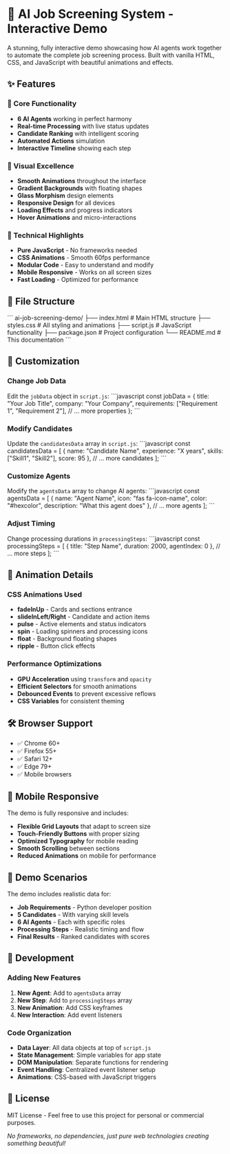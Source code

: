 # 🤖 AI Job Screening System - Interactive Demo

A stunning, fully interactive demo showcasing how AI agents work together to automate the complete job screening process. Built with vanilla HTML, CSS, and JavaScript with beautiful animations and effects.

## ✨ Features

### 🎯 Core Functionality
- **6 AI Agents** working in perfect harmony
- **Real-time Processing** with live status updates
- **Candidate Ranking** with intelligent scoring
- **Automated Actions** simulation
- **Interactive Timeline** showing each step

### 🎨 Visual Excellence
- **Smooth Animations** throughout the interface
- **Gradient Backgrounds** with floating shapes
- **Glass Morphism** design elements
- **Responsive Design** for all devices
- **Loading Effects** and progress indicators
- **Hover Animations** and micro-interactions

### 🚀 Technical Highlights
- **Pure JavaScript** - No frameworks needed
- **CSS Animations** - Smooth 60fps performance
- **Modular Code** - Easy to understand and modify
- **Mobile Responsive** - Works on all screen sizes
- **Fast Loading** - Optimized for performance

## 📁 File Structure

\`\`\`
ai-job-screening-demo/
├── index.html          # Main HTML structure
├── styles.css          # All styling and animations
├── script.js           # JavaScript functionality
├── package.json        # Project configuration
└── README.md          # This documentation
\`\`\`

## 🎨 Customization

### Change Job Data
Edit the `jobData` object in `script.js`:
\`\`\`javascript
const jobData = {
    title: "Your Job Title",
    company: "Your Company",
    requirements: ["Requirement 1", "Requirement 2"],
    // ... more properties
};
\`\`\`

### Modify Candidates
Update the `candidatesData` array in `script.js`:
\`\`\`javascript
const candidatesData = [
    {
        name: "Candidate Name",
        experience: "X years",
        skills: ["Skill1", "Skill2"],
        score: 95
    },
    // ... more candidates
];
\`\`\`

### Customize Agents
Modify the `agentsData` array to change AI agents:
\`\`\`javascript
const agentsData = [
    {
        name: "Agent Name",
        icon: "fas fa-icon-name",
        color: "#hexcolor",
        description: "What this agent does"
    },
    // ... more agents
];
\`\`\`

### Adjust Timing
Change processing durations in `processingSteps`:
\`\`\`javascript
const processingSteps = [
    { title: "Step Name", duration: 2000, agentIndex: 0 },
    // ... more steps
];
\`\`\`

## 🎯 Animation Details

### CSS Animations Used
- **fadeInUp** - Cards and sections entrance
- **slideInLeft/Right** - Candidate and action items
- **pulse** - Active elements and status indicators
- **spin** - Loading spinners and processing icons
- **float** - Background floating shapes
- **ripple** - Button click effects

### Performance Optimizations
- **GPU Acceleration** using `transform` and `opacity`
- **Efficient Selectors** for smooth animations
- **Debounced Events** to prevent excessive reflows
- **CSS Variables** for consistent theming


## 🛠️ Browser Support

- ✅ Chrome 60+
- ✅ Firefox 55+
- ✅ Safari 12+
- ✅ Edge 79+
- ✅ Mobile browsers

## 📱 Mobile Responsive

The demo is fully responsive and includes:
- **Flexible Grid Layouts** that adapt to screen size
- **Touch-Friendly Buttons** with proper sizing
- **Optimized Typography** for mobile reading
- **Smooth Scrolling** between sections
- **Reduced Animations** on mobile for performance

## 🎪 Demo Scenarios

The demo includes realistic data for:
- **Job Requirements** - Python developer position
- **5 Candidates** - With varying skill levels
- **6 AI Agents** - Each with specific roles
- **Processing Steps** - Realistic timing and flow
- **Final Results** - Ranked candidates with scores

## 🔧 Development

### Adding New Features
1. **New Agent**: Add to `agentsData` array
2. **New Step**: Add to `processingSteps` array
3. **New Animation**: Add CSS keyframes
4. **New Interaction**: Add event listeners

### Code Organization
- **Data Layer**: All data objects at top of `script.js`
- **State Management**: Simple variables for app state
- **DOM Manipulation**: Separate functions for rendering
- **Event Handling**: Centralized event listener setup
- **Animations**: CSS-based with JavaScript triggers

## 📄 License

MIT License - Feel free to use this project for personal or commercial purposes.


*No frameworks, no dependencies, just pure web technologies creating something beautiful!*
